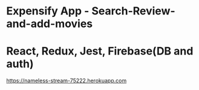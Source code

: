 # Expensify App - Search-Review-and-add-movies

# React, Redux, Jest, Firebase(DB and auth)

https://nameless-stream-75222.herokuapp.com